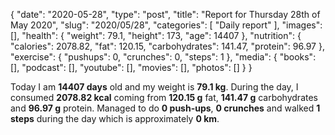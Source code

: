 {
    "date": "2020-05-28",
    "type": "post",
    "title": "Report for Thursday 28th of May 2020",
    "slug": "2020\/05\/28",
    "categories": [
        "Daily report"
    ],
    "images": [],
    "health": {
        "weight": 79.1,
        "height": 173,
        "age": 14407
    },
    "nutrition": {
        "calories": 2078.82,
        "fat": 120.15,
        "carbohydrates": 141.47,
        "protein": 96.97
    },
    "exercise": {
        "pushups": 0,
        "crunches": 0,
        "steps": 1
    },
    "media": {
        "books": [],
        "podcast": [],
        "youtube": [],
        "movies": [],
        "photos": []
    }
}

Today I am <strong>14407 days</strong> old and my weight is <strong>79.1 kg</strong>. During the day, I consumed <strong>2078.82 kcal</strong> coming from <strong>120.15 g</strong> fat, <strong>141.47 g</strong> carbohydrates and <strong>96.97 g</strong> protein. Managed to do <strong>0 push-ups</strong>, <strong>0 crunches</strong> and walked <strong>1 steps</strong> during the day which is approximately <strong>0 km</strong>.